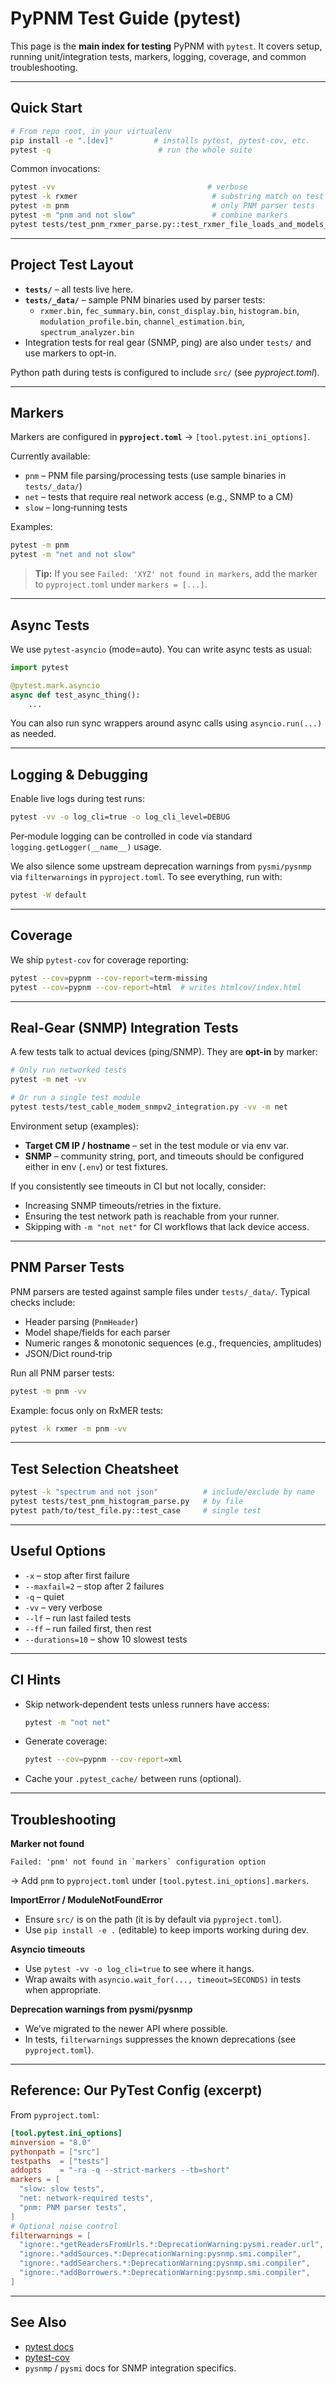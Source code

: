 # PyPNM Test Guide (pytest)

This page is the **main index for testing** PyPNM with `pytest`. It covers setup, running unit/integration tests, markers, logging, coverage, and common troubleshooting.

---

## Quick Start

```bash
# From repo root, in your virtualenv
pip install -e ".[dev]"         # installs pytest, pytest-cov, etc.
pytest -q                        # run the whole suite
```

Common invocations:

```bash
pytest -vv                                  # verbose
pytest -k rxmer                              # substring match on test names/paths
pytest -m pnm                                # only PNM parser tests
pytest -m "pnm and not slow"                 # combine markers
pytest tests/test_pnm_rxmer_parse.py::test_rxmer_file_loads_and_models_ok
```

---

## Project Test Layout

- **`tests/`** – all tests live here.
- **`tests/_data/`** – sample PNM binaries used by parser tests:
  - `rxmer.bin`, `fec_summary.bin`, `const_display.bin`,
    `histogram.bin`, `modulation_profile.bin`, `channel_estimation.bin`,
    `spectrum_analyzer.bin`
- Integration tests for real gear (SNMP, ping) are also under `tests/` and use markers to opt-in.

Python path during tests is configured to include `src/` (see *pyproject.toml*).

---

## Markers

Markers are configured in **`pyproject.toml`** → `[tool.pytest.ini_options]`.

Currently available:

- `pnm` – PNM file parsing/processing tests (use sample binaries in `tests/_data/`)
- `net` – tests that require real network access (e.g., SNMP to a CM)
- `slow` – long‑running tests

Examples:

```bash
pytest -m pnm
pytest -m "net and not slow"
```

> **Tip:** If you see `Failed: 'XYZ' not found in markers`, add the marker to `pyproject.toml` under `markers = [...]`.

---

## Async Tests

We use `pytest-asyncio` (mode=auto). You can write async tests as usual:
```python
import pytest

@pytest.mark.asyncio
async def test_async_thing():
    ...
```
You can also run sync wrappers around async calls using `asyncio.run(...)` as needed.

---

## Logging & Debugging

Enable live logs during test runs:

```bash
pytest -vv -o log_cli=true -o log_cli_level=DEBUG
```

Per‑module logging can be controlled in code via standard `logging.getLogger(__name__)` usage.

We also silence some upstream deprecation warnings from `pysmi/pysnmp` via `filterwarnings` in `pyproject.toml`. To see everything, run with:

```bash
pytest -W default
```

---

## Coverage

We ship `pytest-cov` for coverage reporting:

```bash
pytest --cov=pypnm --cov-report=term-missing
pytest --cov=pypnm --cov-report=html  # writes htmlcov/index.html
```

---

## Real-Gear (SNMP) Integration Tests

A few tests talk to actual devices (ping/SNMP). They are **opt-in** by marker:

```bash
# Only run networked tests
pytest -m net -vv

# Or run a single test module
pytest tests/test_cable_modem_snmpv2_integration.py -vv -m net
```

Environment setup (examples):

- **Target CM IP / hostname** – set in the test module or via env var.
- **SNMP** – community string, port, and timeouts should be configured either in env (`.env`) or test fixtures.

If you consistently see timeouts in CI but not locally, consider:
- Increasing SNMP timeouts/retries in the fixture.
- Ensuring the test network path is reachable from your runner.
- Skipping with `-m "not net"` for CI workflows that lack device access.

---

## PNM Parser Tests

PNM parsers are tested against sample files under `tests/_data/`. Typical checks include:
- Header parsing (`PnmHeader`)
- Model shape/fields for each parser
- Numeric ranges & monotonic sequences (e.g., frequencies, amplitudes)
- JSON/Dict round‑trip

Run all PNM parser tests:

```bash
pytest -m pnm -vv
```

Example: focus only on RxMER tests:

```bash
pytest -k rxmer -m pnm -vv
```

---

## Test Selection Cheatsheet

```bash
pytest -k "spectrum and not json"          # include/exclude by name
pytest tests/test_pnm_histogram_parse.py   # by file
pytest path/to/test_file.py::test_case     # single test
```

---

## Useful Options

- `-x` – stop after first failure
- `--maxfail=2` – stop after 2 failures
- `-q` – quiet
- `-vv` – very verbose
- `--lf` – run last failed tests
- `--ff` – run failed first, then rest
- `--durations=10` – show 10 slowest tests

---

## CI Hints

- Skip network‑dependent tests unless runners have access:
  ```bash
  pytest -m "not net"
  ```
- Generate coverage:
  ```bash
  pytest --cov=pypnm --cov-report=xml
  ```
- Cache your `.pytest_cache/` between runs (optional).

---

## Troubleshooting

**Marker not found**
```
Failed: 'pnm' not found in `markers` configuration option
```
→ Add `pnm` to `pyproject.toml` under `[tool.pytest.ini_options].markers`.

**ImportError / ModuleNotFoundError**
- Ensure `src/` is on the path (it is by default via `pyproject.toml`).
- Use `pip install -e .` (editable) to keep imports working during dev.

**Asyncio timeouts**
- Use `pytest -vv -o log_cli=true` to see where it hangs.
- Wrap awaits with `asyncio.wait_for(..., timeout=SECONDS)` in tests when appropriate.

**Deprecation warnings from pysmi/pysnmp**
- We’ve migrated to the newer API where possible.
- In tests, `filterwarnings` suppresses the known deprecations (see `pyproject.toml`).

---

## Reference: Our PyTest Config (excerpt)

From `pyproject.toml`:
```toml
[tool.pytest.ini_options]
minversion = "8.0"
pythonpath = ["src"]
testpaths  = ["tests"]
addopts    = "-ra -q --strict-markers --tb=short"
markers = [
  "slow: slow tests",
  "net: network-required tests",
  "pnm: PNM parser tests",
]
# Optional noise control
filterwarnings = [
  "ignore:.*getReadersFromUrls.*:DeprecationWarning:pysmi.reader.url",
  "ignore:.*addSources.*:DeprecationWarning:pysnmp.smi.compiler",
  "ignore:.*addSearchers.*:DeprecationWarning:pysnmp.smi.compiler",
  "ignore:.*addBorrowers.*:DeprecationWarning:pysnmp.smi.compiler",
]
```

---

## See Also

- [pytest docs](https://docs.pytest.org/)
- [pytest-cov](https://pytest-cov.readthedocs.io/)
- `pysnmp` / `pysmi` docs for SNMP integration specifics.
